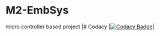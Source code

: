 # M2-EmbSys
micro controller based project
|# Codacy |[![Codacy Badge](https://app.codacy.com/project/badge/Grade/d6da907794484f23aa031821cae953a5)](https://www.codacy.com/gh/manikantagurram0/M2-EmbSys/dashboard?utm_source=github.com&amp;utm_medium=referral&amp;utm_content=manikantagurram0/M2-EmbSys&amp;utm_campaign=Badge_Grade)|
